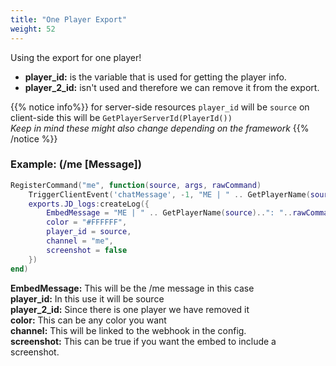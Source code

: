 ```yaml
---
title: "One Player Export"
weight: 52
---
```


Using the export for one player!

- **player_id:** is the variable that is used for getting the player info.  
- **player_2_id:** isn't used and therefore we can remove it from the export.  

{{% notice info%}}
for server-side resources `player_id` will be `source` on client-side this will be `GetPlayerServerId(PlayerId())`  
*Keep in mind these might also change depending on the framework*
{{% /notice %}}


### Example: (/me [Message])
```lua
RegisterCommand("me", function(source, args, rawCommand)
    TriggerClientEvent('chatMessage', -1, "ME | " .. GetPlayerName(source)..": "..rawCommand:gsub("me", ""), { 201, 201, 201 })
    exports.JD_logs:createLog({
        EmbedMessage = "ME | " .. GetPlayerName(source)..": "..rawCommand:gsub("me", ""),
        color = "#FFFFFF",
        player_id = source,
        channel = "me",
        screenshot = false
    })
end)
```

**EmbedMessage:** This will be the /me message in this case  
**player_id:** In this use it will be source  
**player_2_id:** Since there is one player we have removed it  
**color:** This can be any color you want  
**channel:** This will be linked to the webhook in the config.  
**screenshot:** This can be true if you want the embed to include a screenshot.  